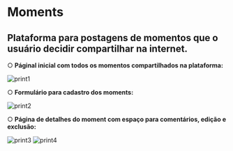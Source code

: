 # Moments

<h2>Plataforma para postagens de momentos que o usuário decidir compartilhar na internet. </h2>

○ <strong>Páginal inicial com todos os momentos compartilhados na plataforma: </strong>

![print1](https://user-images.githubusercontent.com/48140982/183530271-ee0dbc7f-a985-4092-96a7-f04ce675690b.PNG)

○ <strong>Formulário para cadastro dos moments: </strong>

![print2](https://user-images.githubusercontent.com/48140982/183530273-d1733520-837f-4c81-bf3b-109ad216e5ac.PNG)

○ <strong>Página de detalhes do moment com espaço para comentários, edição e exclusão:</strong>

![print3](https://user-images.githubusercontent.com/48140982/183530277-bc3affe5-1778-410f-9174-fc2f77935b6b.PNG)
![print4](https://user-images.githubusercontent.com/48140982/183530278-77c8aaaf-c33c-43f4-8bdc-d83c5aff0a65.PNG)
